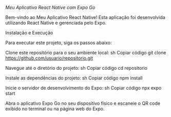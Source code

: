 *Meu Aplicativo React Native com Expo Go*

Bem-vindo ao Meu Aplicativo React Native! Esta aplicação foi desenvolvida utilizando React Native e gerenciada pelo Expo.

Instalação e Execução

Para executar este projeto, siga os passos abaixo:

Clone este repositório para o seu ambiente local:
sh
Copiar código
git clone https://github.com/usuario/repositorio.git

Navegue até o diretório do projeto:
sh
Copiar código
cd repositorio

Instale as dependências do projeto:
sh
Copiar código
npm install

Inicie o servidor de desenvolvimento do Expo:
sh
Copiar código
npx expo start

Abra o aplicativo Expo Go no seu dispositivo físico e escaneie o QR code exibido no terminal ou na página web do Expo.
